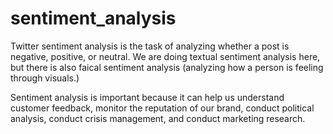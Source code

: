 # sentiment_analysis 

Twitter sentiment analysis is the task of analyzing whether a post is negative, positive, or neutral. We are doing textual sentiment analysis here, but there is also faical sentiment analysis (analyzing how a person is feeling through visuals.)

Sentiment analysis is important because it can help us understand customer feedback, monitor the reputation of our brand, conduct political analysis, conduct crisis management, and conduct marketing research.
